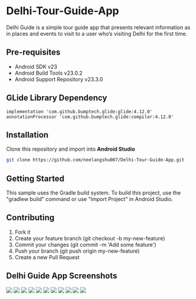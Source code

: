 # Delhi-Tour-Guide-App
Delhi Guide is a simple tour guide app that presents relevant information as in places and events to visit to a user who’s visiting Delhi for the first time.

## Pre-requisites
- Android SDK v23
- Android Build Tools v23.0.2
- Android Support Repository v23.3.0


## GLide Library Dependency
```bas
implementation 'com.github.bumptech.glide:glide:4.12.0'
annotationProcessor 'com.github.bumptech.glide:compiler:4.12.0'
```

## Installation
Clone this repository and import into **Android Studio**
```bash
git clone https://github.com/neelangshu007/Delhi-Tour-Guide-App.git
```

## Getting Started
This sample uses the Gradle build system. To build this project, use the
"gradlew build" command or use "Import Project" in Android Studio.


## Contributing
1. Fork it
2. Create your feature branch (git checkout -b my-new-feature)
3. Commit your changes (git commit -m 'Add some feature')
4. Push your branch (git push origin my-new-feature)
5. Create a new Pull Request

## Delhi Guide App Screenshots 
![](screenshots/ss1.png)
![](screenshots/ss2.png)
![](screenshots/ss3.png)
![](screenshots/ss4.png)
![](screenshots/ss5.png)
![](screenshots/ss6.png)
![](screenshots/ss7.png)
![](screenshots/ss8.png)
![](screenshots/ss9.png)
![](screenshots/ss10.png)
![](screenshots/ss11.png)
